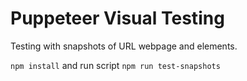 # Puppeteer Visual Testing
Testing with snapshots of URL webpage and elements.

`npm install` and run script `npm run test-snapshots`